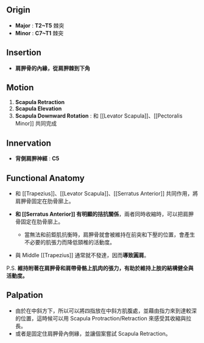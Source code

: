 ## Origin
* **Major** : **T2~T5** 棘突
* **Minor** : **C7~T1** 棘突

## Insertion
* **肩胛骨的內緣，從肩胛棘到下角**

## Motion
1. **Scapula Retraction**
2. **Scapula Elevation**
3. **Scapula Downward Rotation** : 和 [[Levator Scapula]]、[[Pectoralis Minor]] 共同完成

## Innervation
* **背側肩胛神經** : **C5**  

## Functional Anatomy
* 和 [[Trapezius]]、[[Levator Scapula]]、[[Serratus Anterior]] 共同作用，將肩胛骨固定在肋骨廓上。

* **和 [[Serratus Anterior]] 有明顯的拮抗關係**，兩者同時收縮時，可以把肩胛骨固定在肋骨廓上。

  * 當無法和前鉅肌抗衡時，肩胛骨就會被維持在前突和下壓的位置，會產生不必要的肌張力而降低頸椎的活動度。

* 與 Middle [[Trapezius]] 通常就不發達，因而**導致圓肩**。  

P.S. **維持附著在肩胛骨和肩帶骨骼上肌肉的張力，有助於維持上肢的結構健全與活動度。**
## Palpation
* 由於在中斜方下，所以可以將四指放在中斜方肌腹處，並藉由指力來到達較深的位置，這時候可以用 Scapula Protraction/Retraction 來感受其收縮與拉長。
* 或者是固定住肩胛骨內側緣，並讓個案嘗試 Scapula Retraction。
